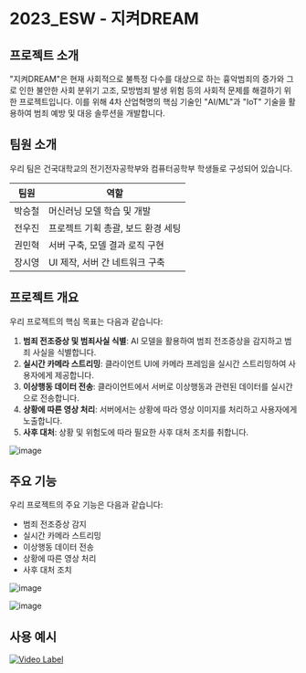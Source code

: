 # 2023_ESW - 지켜DREAM

## 프로젝트 소개

"지켜DREAM"은 현재 사회적으로 불특정 다수를 대상으로 하는 흉악범죄의 증가와 그로 인한 불안한 사회 분위기 고조, 모방범죄 발생 위험 등의 사회적 문제를 해결하기 위한 프로젝트입니다. 
이를 위해 4차 산업혁명의 핵심 기술인 "AI/ML"과 "IoT" 기술을 활용하여 범죄 예방 및 대응 솔루션을 개발합니다.

## 팀원 소개

우리 팀은 건국대학교의 전기전자공학부와 컴퓨터공학부 학생들로 구성되어 있습니다.

| 팀원 | 역할 |
|----------|----------|
| 박승철  | 머신러닝 모델 학습 및 개발  |
| 전우진   | 프로젝트 기획 총괄, 보드 환경 세팅  |
| 권민혁 | 서버 구축, 모델 결과 로직 구현 |
| 장시영 | UI 제작, 서버 간 네트워크 구축 | 

## 프로젝트 개요

우리 프로젝트의 핵심 목표는 다음과 같습니다:

1. **범죄 전조증상 및 범죄사실 식별**: AI 모델을 활용하여 범죄 전조증상을 감지하고 범죄 사실을 식별합니다.
2. **실시간 카메라 스트리밍**: 클라이언트 UI에 카메라 프레임을 실시간 스트리밍하여 사용자에게 제공합니다.
3. **이상행동 데이터 전송**: 클라이언트에서 서버로 이상행동과 관련된 데이터를 실시간으로 전송합니다.
4. **상황에 따른 영상 처리**: 서버에서는 상황에 따라 영상 이미지를 처리하고 사용자에게 노출합니다.
5. **사후 대처**: 상황 및 위험도에 따라 필요한 사후 대처 조치를 취합니다.

![image](https://github.com/imscow11253/2023_esw/assets/71692903/783fdfa2-5c9b-46fd-9a7f-05fb72fa8194)

## 주요 기능

우리 프로젝트의 주요 기능은 다음과 같습니다:

- 범죄 전조증상 감지
- 실시간 카메라 스트리밍
- 이상행동 데이터 전송
- 상황에 따른 영상 처리
- 사후 대처 조치

![image](https://github.com/imscow11253/2023_esw/assets/71692903/0e7e1469-81ca-469c-8cae-4b934bd1011f)

![image](https://github.com/imscow11253/2023_esw/assets/71692903/74fa1416-dd08-4aaf-9644-15a432bba807)

## 사용 예시

[![Video Label](http://img.youtube.com/vi/vh3Lfn03ru0/0.jpg)](https://youtu.be/vh3Lfn03ru0)